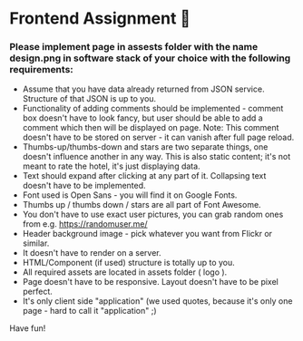 # Frontend Assignment :pencil:

### Please implement page in assests folder with the name design.png in software stack of your choice with the following requirements:

* Assume that you have data already returned from JSON service. Structure of that JSON is up to you.
* Functionality of adding comments should be implemented - comment box doesn't have to look fancy, but user should be able to add a comment which then will be displayed on page. Note: This comment doesn't have to be stored on server - it can vanish after full page reload. 
* Thumbs-up/thumbs-down and stars are two separate things, one doesn't influence another in any way. This is also static content; it's not meant to rate the hotel, it's just displaying data. 
* Text should expand after clicking at any part of it. Collapsing text doesn't have to be implemented. 
* Font used is Open Sans - you will find it on Google Fonts.
* Thumbs up / thumbs down / stars are all part of Font Awesome.
* You don't have to use exact user pictures, you can grab random ones from e.g. https://randomuser.me/
* Header background image - pick whatever you want from Flickr or similar.
* It doesn't have to render on a server.
* HTML/Component (if used) structure is totally up to you.
* All required assets are located in assets folder ( logo ).
* Page doesn't have to be responsive. Layout doesn't have to be pixel perfect.
* It's only client side "application" (we used quotes, because it's only one page - hard to call it "application" ;)

Have fun!
